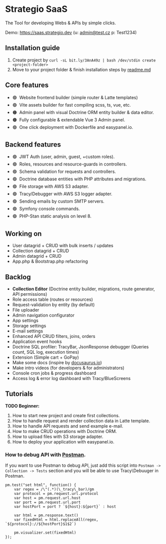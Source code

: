 # Strategio SaaS
The Tool for developing Webs & APIs by simple clicks.

Demo: https://saas.strategio.dev (u: admin@test.cz p: Test1234)

## Installation guide
1. Create project by `curl -sL bit.ly/3AnA49z | bash /dev/stdin create <project-folder>`
2. Move to your project folder & finish installation steps by [readme.md](https://github.com/strategio-digital/saas/blob/master/template/readme.md)

## Core features
- 🟢&nbsp; Website frontend builder (simple router & Latte templates)
- 🟢&nbsp; Vite assets builder for fast compiling scss, ts, vue, etc.
- 🟠&nbsp; Admin panel with visual Doctrine ORM entity builder & data editor.
- 🟠&nbsp; Fully configurable & extendable Vue 3 Admin panel.
- 🟢&nbsp; One click deployment with Dockerfile and easypanel.io.

## Backend features
- 🟢&nbsp; JWT Auth (user, admin, guest, +custom roles).
- 🟢&nbsp; Roles, resources and resource-guards in controllers.
- 🟢&nbsp; Schema validation for requests and controllers.
- 🟢&nbsp; Doctrine database entities with PHP attributes and migrations.
- 🟢&nbsp; File storage with AWS S3 adapter.
- 🟢&nbsp; Tracy/Debugger with AWS S3 logger adapter.
- 🟢&nbsp; Sending emails by custom SMTP servers.
- 🟢&nbsp; Symfony console commands.
- 🟢&nbsp; PHP-Stan static analysis on level 8.

## Working on
- User datagrid + CRUD with bulk inserts / updates
- Collection datagrid + CRUD
- Admin datagrid + CRUD
- App.php & Bootstrap.php refactoring

## Backlog
- **Collection Editor** (Doctrine entity builder, migrations, route generator, API permissions)
- Role access table (routes or resources)
- Request-validation by entity (by default)
- File uploader
- Admin navigation configurator
- App settings
- Storage settings
- E-mail settings
- Enhanced API CRUD filters, joins, orders
- Application event hooks
- Doctrine SQL profiler: TracyBar, JsonResponse debugger (Queries count, SQL log, execution times)
- Extension (Simple cart + GoPay)
- Make some docs (inspire by [docusaurus.io](https://docusaurus.io/))
- Make intro videos (for developers & for administrators)
- Console cron jobs & progress dashboard
- Access log & error log dashboard with Tracy/BlueScreens

## Tutorials
**TODO Beginner:**

1. How to start new project and create first collections.
2. How to handle request and render collection data in Latte template.
3. How to handle API requests and send example e-mail.
4. How to make CRUD operations with Doctrine ORM.
5. How to upload files with S3 storage adapter.
6. How to deploy your application with easypanel.io.

### How to debug API with [Postman](https://documenter.getpostman.com/view/14885541/2s8YsqUZuv).

If you want to use Postman to debug API, just add this script into `Postman -> Collection -> Tests` section and you will be able to use Tracy\Debuuger in Postman.
```JS
pm.test("set html", function() {
    var regex = /\"(.*)(\_tracy\_bar)/gm
    var protocol = pm.request.url.protocol
    var host = pm.request.url.host
    var port = pm.request.url.port
    var hostPort = port ? `${host}:${port}` : host

    var html = pm.response.text()
    var fixedHtml = html.replaceAll(regex, `${protocol}://${hostPort}$1$2`)

    pm.visualizer.set(fixedHtml)
});
```